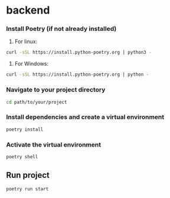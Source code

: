 # backend

### Install Poetry (if not already installed)
1. For linux:
```sh
curl -sSL https://install.python-poetry.org | python3 -
```
1. For Windows:
```sh
curl -sSL https://install.python-poetry.org | python -
```

### Navigate to your project directory
```sh
cd path/to/your/project
```

### Install dependencies and create a virtual environment
```sh
poetry install
```

### Activate the virtual environment
```sh
poetry shell
```

## Run project
```sh
poetry run start
```
